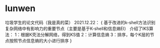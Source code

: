 # lunwen
垃圾学生的论文代码（我是真的菜）
2021.12.22：
{
  基于改进的k-shell方法识别复杂网络中有影响力的重要节点（主要是基于K-shell和信息熵EI）
  介绍了IKS算法：
   1：根据K壳法分解网络，得到KS值
   2：计算信息熵
   3：排序，每个K层的节点按照节点信息熵的大小进行排序
}
